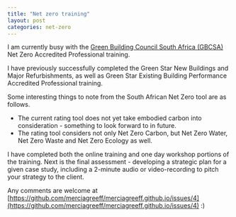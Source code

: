 ```yaml
---
title: "Net zero training"
layout: post
categories: net-zero
---
```


I am currently busy with the [Green Building Council South Africa (GBCSA)](https://gbcsa.org.za/) Net Zero Accredited Professional training.

I have previously successfully completed the Green Star New Buildings and Major Refurbishments, as well as Green Star Existing Building Performance Accredited Professional training.

Some interesting things to note from the South African Net Zero tool are as follows.

* The current rating tool does not yet take embodied carbon into consideration - something to look forward to in future.
* The rating tool considers not only Net Zero Carbon, but Net Zero Water, Net Zero Waste and Net Zero Ecology as well.

I have completed both the online training and one day workshop portions of the training.  Next is the final assessment - developing a strategic plan for a given case study, including a 2-minute audio or video-recording to pitch your strategy to the client.  

Any comments are welcome at [https://github.com/merciagreeff/merciagreeff.github.io/issues/4](https://github.com/merciagreeff/merciagreeff.github.io/issues/4) :)
